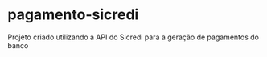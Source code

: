 # pagamento-sicredi
Projeto criado utilizando a API do Sicredi para a geração de pagamentos do banco
